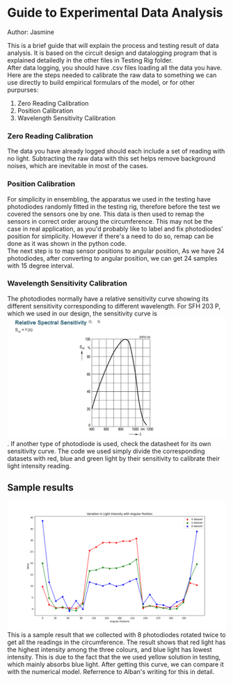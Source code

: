 # Guide to Experimental Data Analysis
Author: Jasmine

This is a brief guide that will explain the process and testing result of data analysis. It is based on the circuit design and datalogging program that is explained detailedly in the other files in Testing Rig folder.  
After data logging, you should have .csv files loading all the data you have. Here are the steps needed to calibrate the raw data to something we can use directly to build empirical formulars of the model, or for other purpurses:
1. Zero Reading Calibration
2. Position Calibration
3. Wavelength  Sensitivity Calibration

### Zero Reading Calibration
The data you have already logged should each include a set of reading with no light. Subtracting the raw data with this set helps remove background noises, which are inevitable in most of the cases.

### Position Calibration
For simplicity in ensembling, the apparatus we used in the testing have photodiodes randomly fitted in the testing rig, therefore before the test we covered the sensors one by one. This data is then used to remap the sensors in correct order aroung the circumference. This may not be the case in real application, as you'd probably like to label and fix photodiodes' position for simplicity. However if there's a need to do so, remap can be done as it was shown in the python code.  
The next step is to map sensor positions to angular position, As we have 24 photodiodes, after converting to angular position, we can get 24 samples with 15 degree interval.  

### Wavelength Sensitivity Calibration
The photodiodes normally have a relative sensitivity curve showing its different sensitivity corresponding to different wavelength. For SFH 203 P, which we used in our design, the sensitivity curve is ![here](https://github.com/ArnavKoshy/GM2-OptogeneticControl/blob/main/Testing%20Rig/Data%20Analysis/Relative%20sensitivity%20curve.png). If another type of photodiode is used, check the datasheet for its own sensitivity curve. The code we used simply divide the corresponding datasets with red, blue and green light by their sensitivity to calibrate their light intensity reading.

## Sample results
![light_intensity_sample.jpg](https://github.com/ArnavKoshy/GM2-OptogeneticControl/blob/main/Testing%20Rig/Data%20Analysis/light_intensity_sample_plot.png)
This is a sample result that we collected with 8 photodiodes rotated twice to get all the readings in the circumference. 
The result shows that red light has the highest intensity among the three colours, and blue light has lowest intensity. This is due to the fact that the we used yellow solution in testing, which mainly absorbs blue light. After getting this curve, we can compare it with the numerical model. Referrence to Alban's writing for this in detail.
